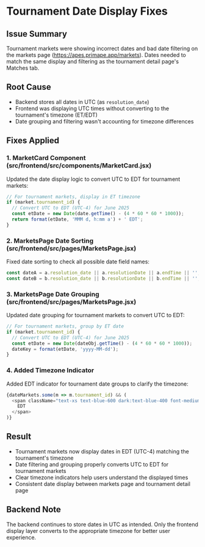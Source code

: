 # Tournament Date Display Fixes

## Issue Summary
Tournament markets were showing incorrect dates and bad date filtering on the markets page (https://apes.primape.app/markets). Dates needed to match the same display and filtering as the tournament detail page's Matches tab.

## Root Cause
- Backend stores all dates in UTC (as `resolution_date`)
- Frontend was displaying UTC times without converting to the tournament's timezone (ET/EDT)
- Date grouping and filtering wasn't accounting for timezone differences

## Fixes Applied

### 1. MarketCard Component (src/frontend/src/components/MarketCard.jsx)
Updated the date display logic to convert UTC to EDT for tournament markets:
```javascript
// For tournament markets, display in ET timezone
if (market.tournament_id) {
  // Convert UTC to EDT (UTC-4) for June 2025
  const etDate = new Date(date.getTime() - (4 * 60 * 60 * 1000));
  return format(etDate, 'MMM d, h:mm a') + ' EDT';
}
```

### 2. MarketsPage Date Sorting (src/frontend/src/pages/MarketsPage.jsx)
Fixed date sorting to check all possible date field names:
```javascript
const dateA = a.resolution_date || a.resolutionDate || a.endTime || '';
const dateB = b.resolution_date || b.resolutionDate || b.endTime || '';
```

### 3. MarketsPage Date Grouping (src/frontend/src/pages/MarketsPage.jsx)
Updated date grouping for tournament markets to convert UTC to EDT:
```javascript
// For tournament markets, group by ET date
if (market.tournament_id) {
  // Convert UTC to EDT (UTC-4) for June 2025
  const etDate = new Date(dateObj.getTime() - (4 * 60 * 60 * 1000));
  dateKey = format(etDate, 'yyyy-MM-dd');
}
```

### 4. Added Timezone Indicator
Added EDT indicator for tournament date groups to clarify the timezone:
```javascript
{dateMarkets.some(m => m.tournament_id) && (
  <span className="text-xs text-blue-600 dark:text-blue-400 font-medium">
    EDT
  </span>
)}
```

## Result
- Tournament markets now display dates in EDT (UTC-4) matching the tournament's timezone
- Date filtering and grouping properly converts UTC to EDT for tournament markets
- Clear timezone indicators help users understand the displayed times
- Consistent date display between markets page and tournament detail page

## Backend Note
The backend continues to store dates in UTC as intended. Only the frontend display layer converts to the appropriate timezone for better user experience. 